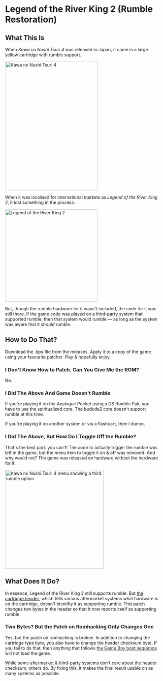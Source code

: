 # Legend of the River King 2 (Rumble Restoration)

## What This Is

When _Kawa no Nushi Tsuri 4_ was released in Japan, it came in a large yellow cartridge with rumble support.

<img width="300" height="418" alt="Kawa no Nushi Tsuri 4" src="https://github.com/user-attachments/assets/09263e67-aa79-460e-9698-8ce4e9e4ddc9" />

When it was localised for international markets as _Legend of the River King 2_, it lost something in the process:

<img width="300" alt="Legend of the River King 2" src="https://github.com/user-attachments/assets/d1ac357d-8d9c-47ed-962d-5c62cfdb4fda" />

But, though the rumble hardware for it wasn't included, the code for it was still there. If the game code was played on a third-party system that supported rumble, then that system would rumble — as long as the system was aware that it _should_ rumble.

## How to Do That?

Download the .bps file from the releases. Apply it to a copy of the game using your favourite patcher. Play & hopefully enjoy.

### I Don't Know How to Patch. Can You Give Me the ROM?

No.

### I Did The Above And Game Doesn't Rumble

If you're playing it on the Analogue Pocket using a DS Rumble Pak, you have to use the spiritualized core. The budude2 core doesn't support rumble at this time.

If you're playing it on another system or via a flashcart, then I dunno.

### I Did The Above, But How Do I Toggle Off the Rumble?

That's the best part: you can't! The code to actually trigger the rumble was left in the game, but the menu item to toggle it on & off was removed. And why would not? The game was released on hardware without the hardware for it.

<img height="320" alt="Kawa no Nushi Tsuri 4 menu showing a third rumble option" src="https://github.com/user-attachments/assets/2f6442c8-4680-4b98-9b61-c547fd177577" />

## What Does It Do?

In essence, Legend of the River King 2 still supports rumble. But [the cartridge header,](https://gbdev.io/pandocs/The_Cartridge_Header.html) which tells various aftermarket systems what hardware is on the cartridge, doesn't identifiy it as supporting rumble. This patch changes two bytes in the header so that it now reports itself as supporting rumble.

### Two Bytes? But the Patch on Romhacking Only Changes One

Yes, but the patch on romhacking is broken. In addition to changing the cartridge type byte, you also have to change the header checksum byte. If you fail to do that, then anything that follows [the Game Boy boot sequence](https://gbdev.io/pandocs/Power_Up_Sequence.html) will not load the game.

While some aftermarket & third-party systems don't care about the header checksum, others do. By fixing this, it makes the final result usable on as many systems as possible.
